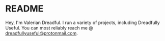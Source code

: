 # README
Hey, I'm Valerian Dreadful. I run a variety of projects, including Dreadfully Useful. You can most reliably reach me @ dreadfullyuseful@protonmail.com.
